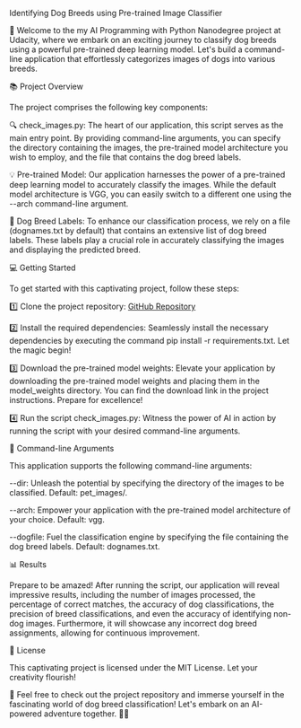 Identifying Dog Breeds using Pre-trained Image Classifier

🐶 Welcome to the my AI Programming with Python Nanodegree project at Udacity, where we embark on an exciting journey to classify dog breeds using a powerful pre-trained deep learning model. Let's build a command-line application that effortlessly categorizes images of dogs into various breeds.

📚 Project Overview

The project comprises the following key components:

🔍 check_images.py: The heart of our application, this script serves as the main entry point. By providing command-line arguments, you can specify the directory containing the images, the pre-trained model architecture you wish to employ, and the file that contains the dog breed labels.

💡 Pre-trained Model: Our application harnesses the power of a pre-trained deep learning model to accurately classify the images. While the default model architecture is VGG, you can easily switch to a different one using the --arch command-line argument.

📝 Dog Breed Labels: To enhance our classification process, we rely on a file (dognames.txt by default) that contains an extensive list of dog breed labels. These labels play a crucial role in accurately classifying the images and displaying the predicted breed.

💻 Getting Started

To get started with this captivating project, follow these steps:

1️⃣ Clone the project repository: [GitHub Repository](https://github.com/udacity/AIPND-revision)

2️⃣ Install the required dependencies: Seamlessly install the necessary dependencies by executing the command pip install -r requirements.txt. Let the magic begin!

3️⃣ Download the pre-trained model weights: Elevate your application by downloading the pre-trained model weights and placing them in the model_weights directory. You can find the download link in the project instructions. Prepare for excellence!

4️⃣ Run the script check_images.py: Witness the power of AI in action by running the script with your desired command-line arguments.

🎯 Command-line Arguments

This application supports the following command-line arguments:

--dir: Unleash the potential by specifying the directory of the images to be classified. Default: pet_images/.

--arch: Empower your application with the pre-trained model architecture of your choice. Default: vgg.

--dogfile: Fuel the classification engine by specifying the file containing the dog breed labels. Default: dognames.txt.

📊 Results

Prepare to be amazed! After running the script, our application will reveal impressive results, including the number of images processed, the percentage of correct matches, the accuracy of dog classifications, the precision of breed classifications, and even the accuracy of identifying non-dog images. Furthermore, it will showcase any incorrect dog breed assignments, allowing for continuous improvement.

📜 License

This captivating project is licensed under the MIT License. Let your creativity flourish!

🌟 Feel free to check out the project repository and immerse yourself in the fascinating world of dog breed classification! Let's embark on an AI-powered adventure together. 🚀🐾

